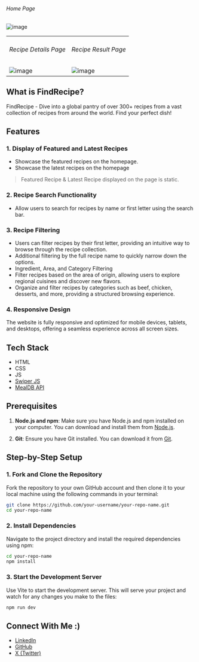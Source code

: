 


<table>
   <h6>Home Page</h6>
<img src="https://github.com/jfmartinz/FindRecipe/assets/129386460/8fe2c8ac-6692-4fdb-b323-923507e0c3d4" alt="image" />
  <tr>
    <td>
       <h6>Recipe Details Page</h6>
       <img src="https://github.com/user-attachments/assets/052a4666-ce13-428c-8d3e-2eceeca76905" alt="image" />
    </td>
    <td>
      <h6>Recipe Result Page</h6>
      <img src="https://github.com/user-attachments/assets/61c71718-222a-4e93-8edd-aa724065f17d" alt="image" />
    </td>
  </tr>
</table>

    



## What is FindRecipe?
FindRecipe - Dive into a global pantry of over 300+ recipes from a vast collection of recipes from around the world. Find your perfect dish!

## Features
### 1. Display of Featured and Latest Recipes 
- Showcase the featured recipes on the homepage. 
- Showcase the latest recipes on the homepage
  
> Featured Recipe & Latest Recipe displayed on the page is static. 

### 2. Recipe Search Functionality
- Allow users to search for recipes by name or first letter using the search bar. 

### 3. Recipe Filtering
- Users can filter recipes by their first letter, providing an intuitive way to browse through the recipe collection.
- Additional filtering by the full recipe name to quickly narrow down the options.
- Ingredient, Area, and Category Filtering
- Filter recipes based on the area of origin, allowing users to explore regional cuisines and discover new flavors.
- Organize and filter recipes by categories such as beef, chicken, desserts, and more, providing a structured browsing experience.

### 4. Responsive Design
The website is fully responsive and optimized for mobile devices, tablets, and desktops, offering a seamless experience across all screen sizes.

## Tech Stack
- HTML
- CSS
- JS
- [Swiper JS](https://swiperjs.com/)
- [MealDB API](https://www.themealdb.com/api.php) 



## Prerequisites

1. **Node.js and npm**: Make sure you have Node.js and npm installed on your computer. You can download and install them from [Node.js](https://nodejs.org/).

2. **Git**: Ensure you have Git installed. You can download it from [Git](https://git-scm.com/).

## Step-by-Step Setup

### 1. Fork and Clone the Repository

Fork the repository to your own GitHub account and then clone it to your local machine using the following commands in your terminal:

```sh
git clone https://github.com/your-username/your-repo-name.git
cd your-repo-name
```

### 2. Install Dependencies
Navigate to the project directory and install the required dependencies using npm:

```sh
cd your-repo-name
npm install
```

### 3. Start the Development Server
Use Vite to start the development server. This will serve your project and watch for any changes you make to the files:

```sh
npm run dev
```

## Connect With Me :)
- [LinkedIn](https://www.linkedin.com/in/jfmartinz/)
- [GitHub](https://github.com/jfmartinz)
- [X (Twitter)](https://twitter.com/jfmartinz)

